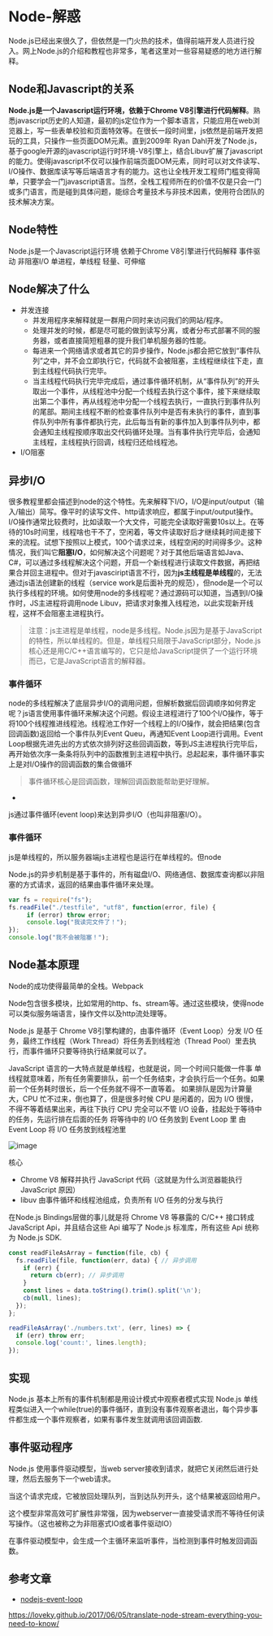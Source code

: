 # Node-解惑

Node.js已经出来很久了，但依然是一门火热的技术，值得前端开发人员进行投入。网上Node.js的介绍和教程也非常多，笔者这里对一些容易疑惑的地方进行解释。

## Node和Javascript的关系
**Node.js是一个Javascript运行环境，依赖于Chrome V8引擎进行代码解释**。熟悉javascript历史的人知道，最初的js定位作为一个脚本语言，只能应用在web浏览器上，写一些表单校验和页面特效等。在很长一段时间里，js依然是前端开发把玩的工具，只操作一些页面DOM元素。直到2009年 Ryan Dahl开发了Node.js，基于google开源的javascript运行时环境-V8引擎上，结合Libuv扩展了javascript的能力。使得javascript不仅可以操作前端页面DOM元素，同时可以对文件读写、I/O操作、数据库读写等后端语言才有的能力。这也让全栈开发工程师门槛变得简单，只要学会一门javascript语言。当然，全栈工程师所在的价值不仅是只会一门或多门语言，而是碰到具体问题，能综合考量技术与非技术因素，使用符合团队的技术解决方案。

## Node特性

Node.js是一个Javascript运行环境
依赖于Chrome V8引擎进行代码解释
事件驱动
非阻塞I/O
单进程，单线程
轻量、可伸缩

## Node解决了什么
* 并发连接
  * 并发用程序来解释就是一群用户同时来访问我们的网站/程序。
  * 处理并发的时候，都是尽可能的做到读写分离，或者分布式部署不同的服务器，或者直接简短粗暴的提升我们单机服务器的性能。
  * 每进来一个网络请求或者其它的异步操作，Node.js都会把它放到“事件队列”之中，并不会立即执行它，代码就不会被阻塞，主线程继续往下走，直到主线程代码执行完毕。
  * 当主线程代码执行完毕完成后，通过事件循环机制，从“事件队列”的开头取出一个事件，从线程池中分配一个线程去执行这个事件，接下来继续取出第二个事件，再从线程池中分配一个线程去执行，一直执行到事件队列的尾部。期间主线程不断的检查事件队列中是否有未执行的事件，直到事件队列中所有事件都执行完，此后每当有新的事件加入到事件队列中，都会通知主线程按顺序取出交代码循环处理。当有事件执行完毕后，会通知主线程，主线程执行回调，线程归还给线程池。
* I/O阻塞

## 异步I/O

很多教程里都会描述到node的这个特性。先来解释下I/O，I/O是input/output（输入/输出）简写。像平时的读写文件、http请求响应，都属于input/output操作。I/O操作通常比较费时，比如读取一个大文件，可能完全读取好需要10s以上。在等待的10s时间里，线程啥也干不了，空闲着，等文件读取好后才继续耗时间走接下来的流程。试想下按照以上模式，100个请求过来，线程空闲的时间得多少。这种情况，我们叫它**阻塞I/O**，如何解决这个问题呢？对于其他后端语言如Java、C#，可以通过多线程解决这个问题，开启一个新线程进行读取文件数据，再把结果合并回主进程中。但对于javasciript语言不行，因为**js主线程是单线程**的，无法通过js语法创建新的线程（service work是后面补充的规范），但node是一个可以执行多线程的环境。如何使用node的多线程呢？通过源码可以知道，当遇到I/O操作时，JS主进程将调用node Libuv，把请求对象推入线程池，以此实现新开线程，这样不会阻塞主进程执行。

> 注意：js主进程是单线程，node是多线程。Node.js因为是基于JavaScript的特性，所以单线程的。但是，单线程只局限于JavaScript部分，Node.js核心还是用C/C++语言编写的，它只是给JavaScript提供了一个运行环境而已，它是JavaScript语言的解释器。

### 事件循环
node的多线程解决了底层异步I/O的调用问题，但解析数据后回调顺序如何界定呢？js语言使用事件循环来解决这个问题。假设主进程进行了100个I/O操作，等于将100个线程推进线程池。线程池工作好一个线程上的I/O操作，就会把结果(包含回调函数)返回给一个事件队列Event Queu，再通知Event Loop进行调用。Event Loop根据先进先出的方式依次排列好这些回调函数，等到JS主进程执行完毕后，再开始依次序一条条将队列中的函数推到主进程中执行。总起起来，事件循环事实上是对I/O操作的回调函数的集合做循环
> 事件循环核心是回调函数，理解回调函数能帮助更好理解。

* 
js通过事件循环(event loop)来达到异步I/O（也叫非阻塞I/O）。

### 事件循环
js是单线程的，所以服务器端js主进程也是运行在单线程的。但node

Node.js的异步机制是基于事件的，所有磁盘I/O、网络通信、数据库查询都以非阻塞的方式请求，返回的结果由事件循环来处理。
``` js
var fs = require("fs");
fs.readFile("./testfile", "utf8", function(error, file) {
     if (error) throw error;
     console.log("我读完文件了！");
});
console.log("我不会被阻塞！");
```

## Node基本原理



Node的成功使得最简单的全栈。Webpack



Node包含很多模块，比如常用的http、fs、stream等。通过这些模块，使得node可以类似服务端语言，操作文件以及http流处理等。

Node.js 是基于 Chrome V8引擎构建的，由事件循环（Event Loop）分发 I/O 任务，最终工作线程（Work Thread）将任务丢到线程池（Thread Pool）里去执行，而事件循环只要等待执行结果就可以了。

JavaScript 语言的一大特点就是单线程，也就是说，同一个时间只能做一件事
单线程就意味着，所有任务需要排队，前一个任务结束，才会执行后一个任务。如果前一个任务耗时很长，后一个任务就不得不一直等着。
如果排队是因为计算量大，CPU 忙不过来，倒也算了，但是很多时候 CPU 是闲着的，因为 I/O 很慢，不得不等着结果出来，再往下执行
CPU 完全可以不管 I/O 设备，挂起处于等待中的任务，先运行排在后面的任务
将等待中的 I/O 任务放到 Event Loop 里
由 Event Loop 将 I/O 任务放到线程池里

![image](https://github.com/i5ting/How-to-learn-node-correctly/raw/master/media/14912707129964/14992384974942.png)

核心

* Chrome V8 解释并执行 JavaScript 代码（这就是为什么浏览器能执行 JavaScript 原因）
* libuv 由事件循环和线程池组成，负责所有 I/O 任务的分发与执行

在Node.js Bindings层做的事儿就是将 Chrome V8 等暴露的 C/C++ 接口转成JavaScript Api，并且结合这些 Api 编写了 Node.js 标准库，所有这些 Api 统称为 Node.js SDK.

``` js
const readFileAsArray = function(file, cb) {
  fs.readFile(file, function(err, data) { // 异步调用
    if (err) {
      return cb(err); // 异步调用
    }
    const lines = data.toString().trim().split('\n');
    cb(null, lines);
  });
};

readFileAsArray('./numbers.txt', (err, lines) => {
  if (err) throw err;
  console.log('count:', lines.length);
});
```

## 实现

Node.js 基本上所有的事件机制都是用设计模式中观察者模式实现
Node.js 单线程类似进入一个while(true)的事件循环，直到没有事件观察者退出，每个异步事件都生成一个事件观察者，如果有事件发生就调用该回调函数.

## 事件驱动程序
Node.js 使用事件驱动模型，当web server接收到请求，就把它关闭然后进行处理，然后去服务下一个web请求。

当这个请求完成，它被放回处理队列，当到达队列开头，这个结果被返回给用户。

这个模型非常高效可扩展性非常强，因为webserver一直接受请求而不等待任何读写操作。（这也被称之为非阻塞式IO或者事件驱动IO）

在事件驱动模型中，会生成一个主循环来监听事件，当检测到事件时触发回调函数。

## 参考文章

* [nodejs-event-loop](http://www.runoob.com/nodejs/nodejs-event-loop.html)

https://loveky.github.io/2017/06/05/translate-node-stream-everything-you-need-to-know/
